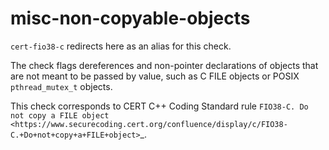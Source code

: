 misc-non-copyable-objects
=========================

`cert-fio38-c` redirects here as an alias for this check.

The check flags dereferences and non-pointer declarations of objects
that are not meant to be passed by value, such as C FILE objects or
POSIX `pthread_mutex_t` objects.

This check corresponds to CERT C++ Coding Standard rule
`FIO38-C. Do not copy a FILE object <https://www.securecoding.cert.org/confluence/display/c/FIO38-C.+Do+not+copy+a+FILE+object>`\_.
